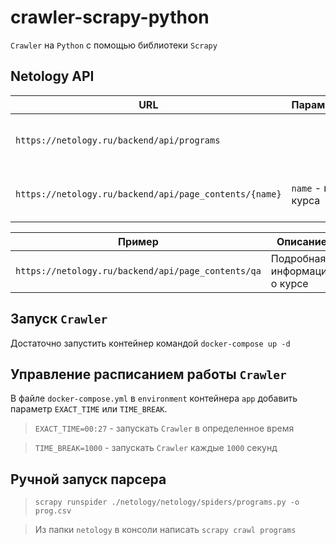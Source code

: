 # crawler-scrapy-python
`Crawler` на `Python` с помощью библиотеки `Scrapy`

## Netology API
|URL                                                   |Параметры         |Описание                           |
|------------------------------------------------------|------------------|-----------------------------------|
|`https://netology.ru/backend/api/programs`            |                  |Краткая информация о всех курсах   |
|`https://netology.ru/backend/api/page_contents/{name}`|`name` - имя курса|Подробная информация о каждом курсе|

|Пример                                            |Описание                    |
|--------------------------------------------------|----------------------------|
|`https://netology.ru/backend/api/page_contents/qa`|Подробная информация о курсе|


## Запуск `Crawler`
Достаточно запустить контейнер командой `docker-compose up -d`

## Управление расписанием работы `Crawler`
В файле `docker-compose.yml` в `environment` контейнера `app` добавить параметр `EXACT_TIME` или `TIME_BREAK`.

> `EXACT_TIME=00:27` - запускать `Crawler` в определенное время

> `TIME_BREAK=1000` - запускать `Crawler` каждые `1000` секунд

## Ручной запуск парсера

> `scrapy runspider ./netology/netology/spiders/programs.py -o prog.csv`

> Из папки `netology` в консоли написать `scrapy crawl programs`
